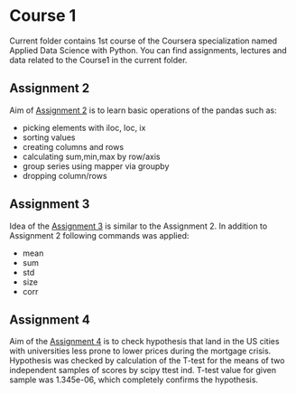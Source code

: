 # Course 1
Current folder contains 1st course of the Coursera specialization named Applied Data Science with Python.
You can find assignments, lectures and data related to the Course1 in the current folder.

## Assignment 2
Aim of [Assignment 2](https://github.com/sersavn/Applied-Data-Science-with-Python/blob/master/Course1/Assignment%2B2.ipynb) is to learn basic operations
of the pandas such as: 
- picking elements with iloc, loc, ix 
- sorting values
- creating columns and rows
- calculating sum,min,max by row/axis
- group series using mapper via groupby
- dropping column/rows

## Assignment 3
Idea of the [Assignment 3](https://github.com/sersavn/Applied-Data-Science-with-Python/blob/master/Course1/Assignment%2B3.ipynb) is similar to the Assignment 2.
In addition to Assignment 2 following commands was applied:
- mean
- sum 
- std 
- size 
- corr

## Assignment 4
Aim of the [Assignment 4](https://github.com/sersavn/Applied-Data-Science-with-Python/blob/master/Course1/Assignment%2B4.ipynb) is to check hypothesis that land in the US cities with universities less prone to lower prices during the mortgage crisis.
Hypothesis was checked by calculation of the T-test for the means of two independent samples of scores by scipy ttest ind.
T-test value for given sample was 1.345e-06, which completely confirms the hypothesis.
